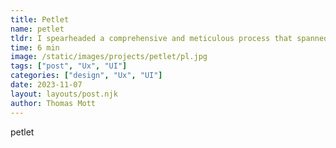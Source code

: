 ```yaml
---
title: Petlet
name: petlet
tldr: I spearheaded a comprehensive and meticulous process that spanned over two years.
time: 6 min
image: /static/images/projects/petlet/pl.jpg
tags: ["post", "Ux", "UI"]
categories: ["design", "Ux", "UI"]
date: 2023-11-07
layout: layouts/post.njk
author: Thomas Mott
---
```


petlet
